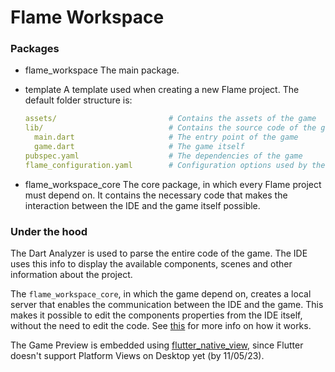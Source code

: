 # Flame Workspace

### Packages

* flame_workspace
  The main package.

* template
  A template used when creating a new Flame project.
  The default folder structure is:
  ```yaml
  assets/                         # Contains the assets of the game
  lib/                            # Contains the source code of the game
    main.dart                     # The entry point of the game
    game.dart                     # The game itself
  pubspec.yaml                    # The dependencies of the game      
  flame_configuration.yaml        # Configuration options used by the workspace
  ```

* flame_workspace_core
  The core package, in which every Flame project must depend on. It contains the necessary code that makes the interaction between the IDE and the game itself possible.

### Under the hood

The Dart Analyzer is used to parse the entire code of the game. The IDE uses this info to display the available components, scenes and other information about the project.

The `flame_workspace_core`, in which the game depend on, creates a local server that enables the communication between the IDE and the game. This makes it possible to edit the components properties from the IDE itself, without the need to edit the code. See [this](flame_workspace_core/README.md) for more info on how it works.

The Game Preview is embedded using [flutter_native_view](https://pub.dev/packages/flutter_native_view), since Flutter doesn't support Platform Views on Desktop yet (by 11/05/23).